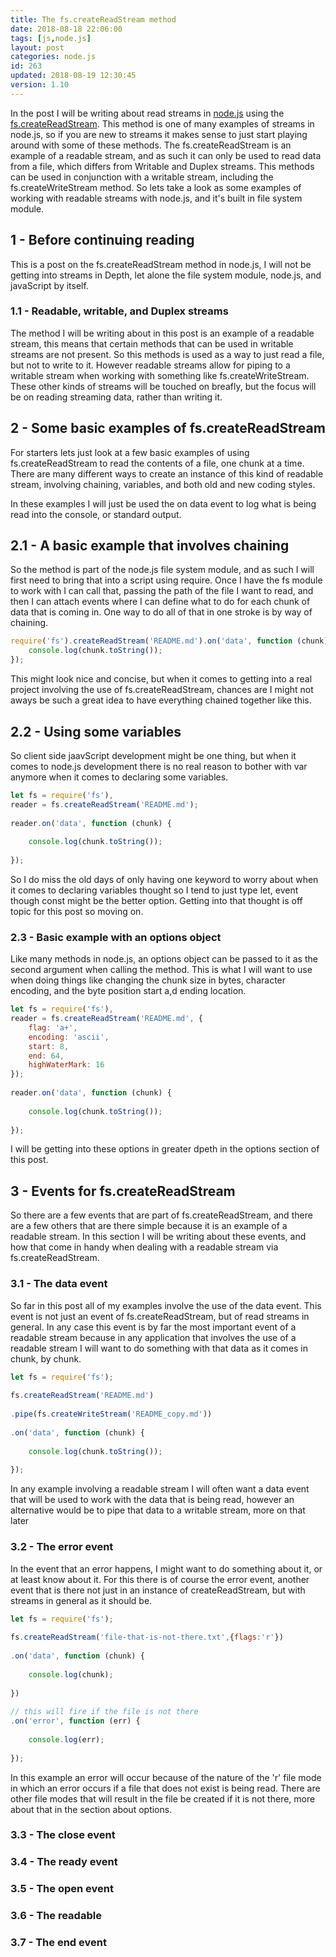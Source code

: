 ```yaml
---
title: The fs.createReadStream method
date: 2018-08-18 22:06:00
tags: [js,node.js]
layout: post
categories: node.js
id: 263
updated: 2018-08-19 12:30:45
version: 1.10
---
```


In the post I will be writing about read streams in [node.js](https://nodejs.org/en/) using the [fs.createReadStream](https://nodejs.org/api/fs.html#fs_fs_createreadstream_path_options). This method is one of many examples of streams in node.js, so if you are new to streams it makes sense to just start playing around with some of these methods. The fs.createReadStream is an example of a readable stream, and as such it can only be used to read data from a file, which differs from Writable and Duplex streams. This methods can be used in conjunction with a writable stream, including the fs.createWriteStream method. So lets take a look as some examples of working with readable streams with node.js, and it's built in file system module.

<!-- more -->

## 1 - Before continuing reading

This is a post on the fs.createReadStream method in node.js, I will not be getting into streams in Depth, let alone the file system module, node.js, and javaScript by itself.

### 1.1 - Readable, writable, and Duplex streams

The method I will be writing about in this post is an example of a readable stream, this means that certain methods that can be used in writable streams are not present. So this methods is used as a way to just read a file, but not to write to it. However readable streams allow for piping to a writable stream when working with something like fs.createWriteStream. These other kinds of streams will be touched on breafly, but the focus will be on reading streaming data, rather than writing it.

## 2 - Some basic examples of fs.createReadStream

For starters lets just look at a few basic examples of using fs.createReadStream to read the contents of a file, one chunk at a time. There are many different ways to create an instance of this kind of readable stream, involving chaining, variables, and both old and new coding styles.

In these examples I will just be used the on data event to log what is being read into the console, or standard output.

## 2.1 - A basic example that involves chaining

So the method is part of the node.js file system module, and as such I will first need to bring that into a script using require. Once I have the fs module to work with I can call that, passing the path of the file I want to read, and then I can attach events where I can define what to do for each chunk of data that is coming in. One way to do all of that in one stroke is by way of chaining.

```js
require('fs').createReadStream('README.md').on('data', function (chunk) {
    console.log(chunk.toString());
});
```

This might look nice and concise, but when it comes to getting into a real project involving the use of fs.createReadStream, chances are I might not aways be such a great idea to have everything chained together like this.

## 2.2 - Using some variables

So client side jaavScript development might be one thing, but when it comes to node.js development there is no real reason to bother with var anymore when it comes to declaring some variables. 

```js
let fs = require('fs'),
reader = fs.createReadStream('README.md');
 
reader.on('data', function (chunk) {
 
    console.log(chunk.toString());
 
});
```

So I do miss the old days of only having one keyword to worry about when it comes to declaring variables thought so I tend to just type let, event though const might be the better option. Getting into that thought is off topic for this post so moving on.

### 2.3 - Basic example with an options object

Like many methods in node.js, an options object can be passed to it as the second argument when calling the method. This is what I will want to use when doing things like changing the chunk size in bytes, character encoding, and the byte position start a,d ending location.

```js
let fs = require('fs'),
reader = fs.createReadStream('README.md', {
    flag: 'a+',
    encoding: 'ascii',
    start: 8,
    end: 64,
    highWaterMark: 16
});
 
reader.on('data', function (chunk) {
 
    console.log(chunk.toString());
 
});
```

I will be getting into these options in greater dpeth in the options section of this post.

## 3 - Events for fs.createReadStream

So there are a few events that are part of fs.createReadStream, and there are a few others that are there simple because it is an example of a readable stream. In this section I will be writing about these events, and how that come in handy when dealing with a readable stream via fs.createReadStream.


### 3.1 - The data event

So far in this post all of my examples involve the use of the data event. This event is not just an event of fs.createReadStream, but of read streams in general. In any case this event is by far the most important event of a readable stream because in any application that involves the use of a readable stream I will want to do something with that data as it comes in chunk, by chunk.

```js
let fs = require('fs');
 
fs.createReadStream('README.md')
 
.pipe(fs.createWriteStream('README_copy.md'))
 
.on('data', function (chunk) {
 
    console.log(chunk.toString());
 
});
```

In any example involving a readable stream I will often want a data event that will be used to work with the data that is being read, however an alternative would be to pipe that data to a writable stream, more on that later

### 3.2 - The error event

In the event that an error happens, I might want to do something about it, or at least know about it. For this there is of course the error event, another event that is there not just in an instance of createReadStream, but with streams in general as it should be.

```js
let fs = require('fs');
 
fs.createReadStream('file-that-is-not-there.txt',{flags:'r'})
 
.on('data', function (chunk) {
 
    console.log(chunk);
 
})
 
// this will fire if the file is not there
.on('error', function (err) {
 
    console.log(err);
 
});
```

In this example an error will occur because of the nature of the 'r' file mode in which an error occurs if a file that does not exist is being read. There are other file modes that will result in the file be created if it is not there, more about that in the section about options.

### 3.3 - The close event

### 3.4 - The ready event

### 3.5 - The open event

### 3.6 - The readable

### 3.7 - The end event